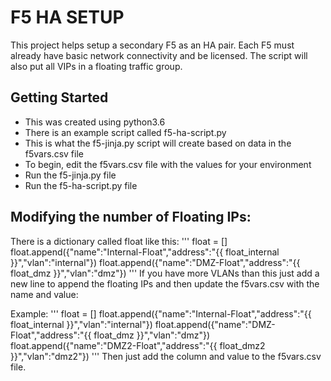 # F5 HA SETUP

This project helps setup a secondary F5 as an HA pair. Each F5 must already have basic network connectivity and be licensed. The script will also put all VIPs in a floating traffic group.

## Getting Started

* This was created using python3.6
* There is an example script called f5-ha-script.py
* This is what the f5-jinja.py script will create based on data in the f5vars.csv file
* To begin, edit the f5vars.csv file with the values for your environment
* Run the f5-jinja.py file
* Run the f5-ha-script.py file

## Modifying the number of Floating IPs:

There is a dictionary called float like this:
'''
float = []
float.append({"name":"Internal-Float","address":"{{ float_internal }}","vlan":"internal"})
float.append({"name":"DMZ-Float","address":"{{ float_dmz }}","vlan":"dmz"})
'''
If you have more VLANs than this just add a new line to append the floating IPs and then update the f5vars.csv with the name and value:

Example:
'''
float = []
float.append({"name":"Internal-Float","address":"{{ float_internal }}","vlan":"internal"})
float.append({"name":"DMZ-Float","address":"{{ float_dmz }}","vlan":"dmz"})
float.append({"name":"DMZ2-Float","address":"{{ float_dmz2 }}","vlan":"dmz2"})
'''
Then just add the column and value to the f5vars.csv file.
